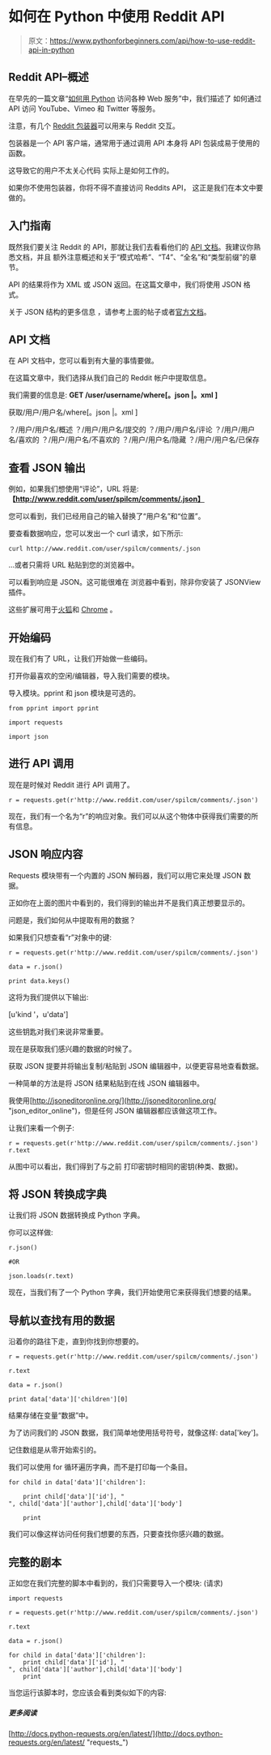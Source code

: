 # 如何在 Python 中使用 Reddit API

> 原文：<https://www.pythonforbeginners.com/api/how-to-use-reddit-api-in-python>

## Reddit API–概述

在早先的一篇文章“[如何用 Python](https://www.pythonforbeginners.com/python-on-the-web/how-to-access-various-web-services-in-python "how_to_access_web_services") 访问各种 Web 服务”中，我们描述了
如何通过 API 访问 YouTube、Vimeo 和 Twitter 等服务。

注意，有几个 [Reddit 包装器](https://github.com/reddit/reddit/wiki/API-Wrappers "api_wrappers_reddit")可以用来与 Reddit 交互。

包装器是一个 API 客户端，通常用于通过调用 API 本身将 API 包装成易于使用的函数。

这导致它的用户不太关心代码
实际上是如何工作的。

如果你不使用包装器，你将不得不直接访问 Reddits API，
这正是我们在本文中要做的。

## 入门指南

既然我们要关注 Reddit 的 API，那就让我们去看看他们的 [API
文档](https://www.reddit.com/dev/api "reddit_api")。我建议你熟悉文档，并且
额外注意概述和关于“模式哈希”、“T4”、“全名”和“类型前缀”的章节。

API 的结果将作为 XML 或 JSON 返回。在这篇文章中，我们将使用 JSON 格式。

关于 JSON 结构的更多信息
，请参考上面的帖子或者[官方文档](https://docs.python.org/2/library/json.html "json_off_docs")。

## API 文档

在 API 文档中，您可以看到有大量的事情要做。

在这篇文章中，我们选择从我们自己的 Reddit 帐户中提取信息。

我们需要的信息是: **GET /user/username/where[。json |。xml ]**

获取/用户/用户名/where[。json |。xml ]

？/用户/用户名/概述
？/用户/用户名/提交的
？/用户/用户名/评论
？/用户/用户名/喜欢的
？/用户/用户名/不喜欢的
？/用户/用户名/隐藏
？/用户/用户名/已保存

## 查看 JSON 输出

例如，如果我们想使用“评论”，URL 将是:
**【http://www.reddit.com/user/spilcm/comments/.json】**

您可以看到，我们已经用自己的输入替换了“用户名”和“位置”。

要查看数据响应，您可以发出一个 curl 请求，如下所示:

```
curl http://www.reddit.com/user/spilcm/comments/.json 
```

…或者只需将 URL 粘贴到您的浏览器中。

可以看到响应是 JSON。这可能很难在
浏览器中看到，除非你安装了 JSONView 插件。

这些扩展可用于[火狐](https://addons.mozilla.org/en-us/firefox/addon/jsonview/ "jsonview_ff")和 [Chrome](https://chrome.google.com/webstore/detail/jsonview/chklaanhfefbnpoihckbnefhakgolnmc "jsonview_chrome") 。

## 开始编码

现在我们有了 URL，让我们开始做一些编码。

打开你最喜欢的空闲/编辑器，导入我们需要的模块。

导入模块。pprint 和 json 模块是可选的。

```
from pprint import pprint

import requests

import json 
```

## 进行 API 调用

现在是时候对 Reddit 进行 API 调用了。

```
r = requests.get(r'http://www.reddit.com/user/spilcm/comments/.json') 
```

现在，我们有一个名为“r”的响应对象。我们可以从这个物体中获得我们需要的所有信息。

## JSON 响应内容

Requests 模块带有一个内置的 JSON 解码器，我们可以用它来处理 JSON 数据。

正如你在上面的图片中看到的，我们得到的输出并不是我们真正想要显示的。

问题是，我们如何从中提取有用的数据？

如果我们只想查看“r”对象中的键:

```
r = requests.get(r'http://www.reddit.com/user/spilcm/comments/.json')

data = r.json()

print data.keys() 
```

这将为我们提供以下输出:

[u'kind '，u'data']

这些钥匙对我们来说非常重要。

现在是获取我们感兴趣的数据的时候了。

获取 JSON 提要并将输出复制/粘贴到 JSON 编辑器中，以便更容易地查看数据。

一种简单的方法是将 JSON 结果粘贴到在线 JSON 编辑器中。

我使用[http://jsoneditoronline.org/](http://jsoneditoronline.org/ "json_editor_online")，但是任何 JSON 编辑器都应该做这项工作。

让我们来看一个例子:

```
r = requests.get(r'http://www.reddit.com/user/spilcm/comments/.json')
r.text
```

从图中可以看出，我们得到了与之前
打印密钥时相同的密钥(种类、数据)。

## 将 JSON 转换成字典

让我们将 JSON 数据转换成 Python 字典。

你可以这样做:

```
r.json()

#OR

json.loads(r.text) 
```

现在，当我们有了一个 Python 字典，我们开始使用它来获得我们想要的结果。

## 导航以查找有用的数据

沿着你的路往下走，直到你找到你想要的。

```
r = requests.get(r'http://www.reddit.com/user/spilcm/comments/.json')

r.text

data = r.json()

print data['data']['children'][0] 
```

结果存储在变量“数据”中。

为了访问我们的 JSON 数据，我们简单地使用括号符号，就像这样:
data['key']。

记住数组是从零开始索引的。

我们可以使用 for 循环遍历字典，而不是打印每一个条目。

```
for child in data['data']['children']:

    print child['data']['id'], "
", child['data']['author'],child['data']['body']

    print 
```

我们可以像这样访问任何我们想要的东西，只要查找你感兴趣的数据。

## 完整的剧本

正如您在我们完整的脚本中看到的，我们只需要导入一个模块:
(请求)

```
import requests

r = requests.get(r'http://www.reddit.com/user/spilcm/comments/.json')

r.text

data = r.json()

for child in data['data']['children']:
    print child['data']['id'], "
", child['data']['author'],child['data']['body']
    print 
```

当您运行该脚本时，您应该会看到类似如下的内容:

##### 更多阅读

[http://docs.python-requests.org/en/latest/](http://docs.python-requests.org/en/latest/ "requests_")